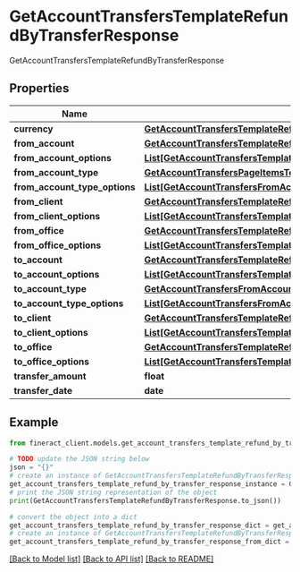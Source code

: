 # GetAccountTransfersTemplateRefundByTransferResponse

GetAccountTransfersTemplateRefundByTransferResponse

## Properties

Name | Type | Description | Notes
------------ | ------------- | ------------- | -------------
**currency** | [**GetAccountTransfersTemplateRefundByTransferCurrency**](GetAccountTransfersTemplateRefundByTransferCurrency.md) |  | [optional] 
**from_account** | [**GetAccountTransfersTemplateRefundByTransferFromAccount**](GetAccountTransfersTemplateRefundByTransferFromAccount.md) |  | [optional] 
**from_account_options** | [**List[GetAccountTransfersTemplateRefundByTransferFromAccountOptions]**](GetAccountTransfersTemplateRefundByTransferFromAccountOptions.md) |  | [optional] 
**from_account_type** | [**GetAccountTransfersPageItemsToAccountType**](GetAccountTransfersPageItemsToAccountType.md) |  | [optional] 
**from_account_type_options** | [**List[GetAccountTransfersFromAccountType]**](GetAccountTransfersFromAccountType.md) |  | [optional] 
**from_client** | [**GetAccountTransfersTemplateRefundByTransferFromClient**](GetAccountTransfersTemplateRefundByTransferFromClient.md) |  | [optional] 
**from_client_options** | [**List[GetAccountTransfersTemplateRefundByTransferFromClientOptions]**](GetAccountTransfersTemplateRefundByTransferFromClientOptions.md) |  | [optional] 
**from_office** | [**GetAccountTransfersTemplateRefundByTransferFromOffice**](GetAccountTransfersTemplateRefundByTransferFromOffice.md) |  | [optional] 
**from_office_options** | [**List[GetAccountTransfersTemplateRefundByTransferFromOfficeOptions]**](GetAccountTransfersTemplateRefundByTransferFromOfficeOptions.md) |  | [optional] 
**to_account** | [**GetAccountTransfersTemplateRefundByTransferToAccount**](GetAccountTransfersTemplateRefundByTransferToAccount.md) |  | [optional] 
**to_account_options** | [**List[GetAccountTransfersTemplateRefundByTransferToAccount]**](GetAccountTransfersTemplateRefundByTransferToAccount.md) |  | [optional] 
**to_account_type** | [**GetAccountTransfersFromAccountType**](GetAccountTransfersFromAccountType.md) |  | [optional] 
**to_account_type_options** | [**List[GetAccountTransfersFromAccountType]**](GetAccountTransfersFromAccountType.md) |  | [optional] 
**to_client** | [**GetAccountTransfersTemplateRefundByTransferToClient**](GetAccountTransfersTemplateRefundByTransferToClient.md) |  | [optional] 
**to_client_options** | [**List[GetAccountTransfersTemplateRefundByTransferFromClientOptions]**](GetAccountTransfersTemplateRefundByTransferFromClientOptions.md) |  | [optional] 
**to_office** | [**GetAccountTransfersTemplateRefundByTransferFromOffice**](GetAccountTransfersTemplateRefundByTransferFromOffice.md) |  | [optional] 
**to_office_options** | [**List[GetAccountTransfersTemplateRefundByTransferFromOfficeOptions]**](GetAccountTransfersTemplateRefundByTransferFromOfficeOptions.md) |  | [optional] 
**transfer_amount** | **float** |  | [optional] 
**transfer_date** | **date** |  | [optional] 

## Example

```python
from fineract_client.models.get_account_transfers_template_refund_by_transfer_response import GetAccountTransfersTemplateRefundByTransferResponse

# TODO update the JSON string below
json = "{}"
# create an instance of GetAccountTransfersTemplateRefundByTransferResponse from a JSON string
get_account_transfers_template_refund_by_transfer_response_instance = GetAccountTransfersTemplateRefundByTransferResponse.from_json(json)
# print the JSON string representation of the object
print(GetAccountTransfersTemplateRefundByTransferResponse.to_json())

# convert the object into a dict
get_account_transfers_template_refund_by_transfer_response_dict = get_account_transfers_template_refund_by_transfer_response_instance.to_dict()
# create an instance of GetAccountTransfersTemplateRefundByTransferResponse from a dict
get_account_transfers_template_refund_by_transfer_response_from_dict = GetAccountTransfersTemplateRefundByTransferResponse.from_dict(get_account_transfers_template_refund_by_transfer_response_dict)
```
[[Back to Model list]](../README.md#documentation-for-models) [[Back to API list]](../README.md#documentation-for-api-endpoints) [[Back to README]](../README.md)


